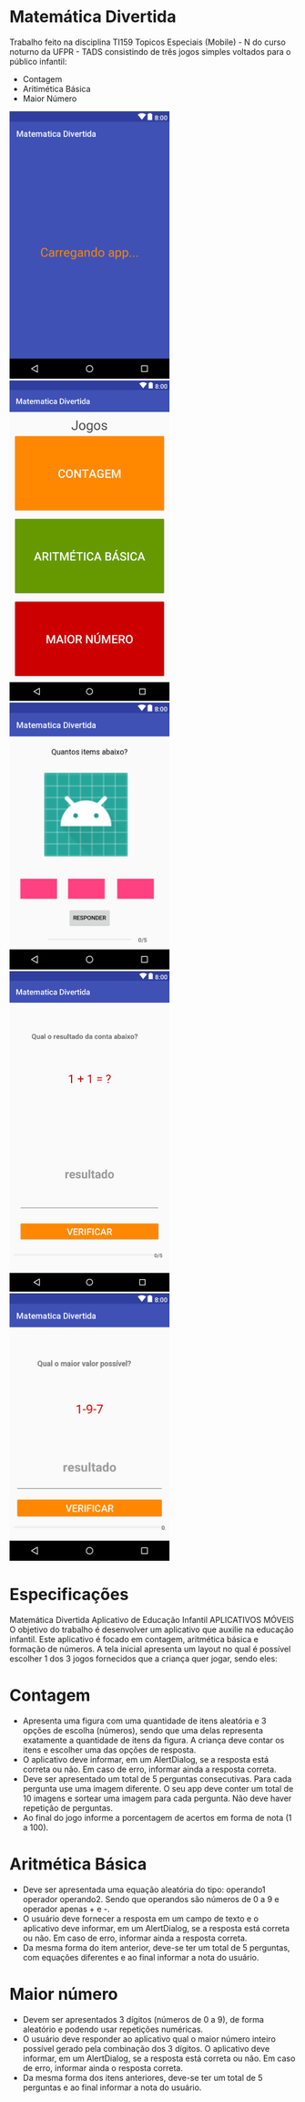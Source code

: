 # Matemática Divertida

Trabalho feito na disciplina TI159 Topicos Especiais (Mobile) - N do curso noturno da UFPR - TADS consistindo de três jogos simples voltados para o público infantil:

  - Contagem
  - Aritimética Básica
  - Maior Número


 <img src="/screenshots/MatematicaDivertidaSplashScreen.png" width="281"/> <img src="/screenshots/MatematicaDivertidaMain.png" width="281"/>
<img src="/screenshots/MatematicaDivertidaContagem.png" width="281"/> <img src="/screenshots/MatematicaDivertidaAritmetica.png" width="281"/> <img src="/screenshots/MatematicaDivertidaMaiorNumero.png" width="281" />



# Especificações
Matemática Divertida
Aplicativo de Educação Infantil
APLICATIVOS MÓVEIS
O objetivo do trabalho é desenvolver um aplicativo que auxilie na
educação infantil. Este aplicativo é focado em contagem, aritmética
básica e formação de números.
A tela inicial apresenta um layout no qual é possível escolher 1 dos 3
jogos fornecidos que a criança quer jogar, sendo eles:


# Contagem
  - Apresenta uma figura com uma quantidade de itens aleatória e
3 opções de escolha (números), sendo que uma delas representa
exatamente a quantidade de itens da figura. A criança deve
contar os itens e escolher uma das opções de resposta.
  - O aplicativo deve informar, em um AlertDialog, se a resposta
está correta ou não. Em caso de erro, informar ainda a resposta
correta.
  - Deve ser apresentado um total de 5 perguntas consecutivas.
Para cada pergunta use uma imagem diferente. O seu app deve
conter um total de 10 imagens e sortear uma imagem para cada
pergunta. Não deve haver repetição de perguntas.
  - Ao final do jogo informe a porcentagem de acertos em forma
de nota (1 a 100).


# Aritmética Básica
  - Deve ser apresentada uma equação aleatória do tipo:
operando1 operador operando2. Sendo que operandos são
números de 0 a 9 e operador apenas + e -.
  - O usuário deve fornecer a resposta em um campo de texto e o
aplicativo deve informar, em um AlertDialog, se a resposta está
correta ou não. Em caso de erro, informar ainda a resposta
correta.
  - Da mesma forma do item anterior, deve-se ter um total de 5
perguntas, com equações diferentes e ao final informar a nota
do usuário.

# Maior número
  - Devem ser apresentados 3 dígitos (números de 0 a 9), de
forma aleatório e podendo usar repetições numéricas.
  - O usuário deve responder ao aplicativo qual o maior número
inteiro possível gerado pela combinação dos 3 dígitos. O
aplicativo deve informar, em um AlertDialog, se a resposta está
correta ou não. Em caso de erro, informar ainda o resposta
correta.
  - Da mesma forma dos itens anteriores, deve-se ter um total de 5
perguntas e ao final informar a nota do usuário.
